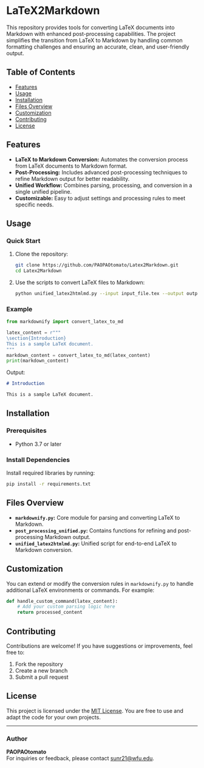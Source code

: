 # LaTeX2Markdown

This repository provides tools for converting LaTeX documents into Markdown with enhanced post-processing capabilities. The project simplifies the transition from LaTeX to Markdown by handling common formatting challenges and ensuring an accurate, clean, and user-friendly output.

## Table of Contents
- [Features](#features)
- [Usage](#usage)
- [Installation](#installation)
- [Files Overview](#files-overview)
- [Customization](#customization)
- [Contributing](#contributing)
- [License](#license)

## Features
- **LaTeX to Markdown Conversion:** Automates the conversion process from LaTeX documents to Markdown format.
- **Post-Processing:** Includes advanced post-processing techniques to refine Markdown output for better readability.
- **Unified Workflow:** Combines parsing, processing, and conversion in a single unified pipeline.
- **Customizable:** Easy to adjust settings and processing rules to meet specific needs.

## Usage

### Quick Start
1. Clone the repository:
   ```bash
   git clone https://github.com/PAOPAOtomato/Latex2Markdown.git
   cd Latex2Markdown
   ```

2. Use the scripts to convert LaTeX files to Markdown:
   ```bash
   python unified_latex2htmlmd.py --input input_file.tex --output output_file.md
   ```

### Example
```python
from markdownify import convert_latex_to_md

latex_content = r"""
\section{Introduction}
This is a sample LaTeX document.
"""
markdown_content = convert_latex_to_md(latex_content)
print(markdown_content)
```
Output:
```markdown
# Introduction

This is a sample LaTeX document.
```

## Installation

### Prerequisites
- Python 3.7 or later

### Install Dependencies
Install required libraries by running:
```bash
pip install -r requirements.txt
```

## Files Overview
- **`markdownify.py`:** Core module for parsing and converting LaTeX to Markdown.
- **`post_processing_unified.py`:** Contains functions for refining and post-processing Markdown output.
- **`unified_latex2htmlmd.py`:** Unified script for end-to-end LaTeX to Markdown conversion.

## Customization
You can extend or modify the conversion rules in `markdownify.py` to handle additional LaTeX environments or commands. For example:
```python
def handle_custom_command(latex_content):
    # Add your custom parsing logic here
    return processed_content
```

## Contributing
Contributions are welcome! If you have suggestions or improvements, feel free to:
1. Fork the repository
2. Create a new branch
3. Submit a pull request

## License
This project is licensed under the [MIT License](LICENSE). You are free to use and adapt the code for your own projects.

---

### Author
**PAOPAOtomato**  
For inquiries or feedback, please contact [sunr21@wfu.edu](mailto:sunr21@wfu.edu).
